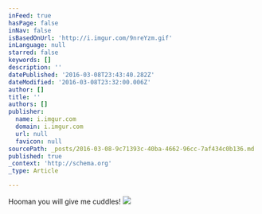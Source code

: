 ```yaml
---
inFeed: true
hasPage: false
inNav: false
isBasedOnUrl: 'http://i.imgur.com/9nreYzm.gif'
inLanguage: null
starred: false
keywords: []
description: ''
datePublished: '2016-03-08T23:43:40.282Z'
dateModified: '2016-03-08T23:32:00.006Z'
author: []
title: ''
authors: []
publisher:
  name: i.imgur.com
  domain: i.imgur.com
  url: null
  favicon: null
sourcePath: _posts/2016-03-08-9c71393c-40ba-4662-96cc-7af434c0b136.md
published: true
_context: 'http://schema.org'
_type: Article

---
```

Hooman you will give me cuddles!
![](http://i.imgur.com/9nreYzm.gif)